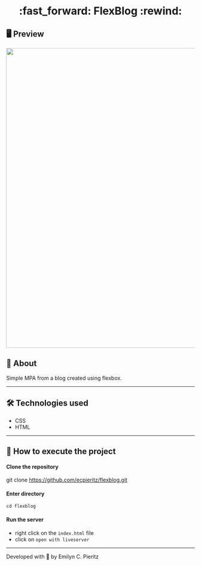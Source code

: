 <h1 align = "center"> :fast_forward: FlexBlog :rewind: </h1>

## 🖥 Preview
<p align = "center">
  <img src = "https://github.com/ecpieritz/f" width = "801">
</p>

## 📖 About
<p>Simple MPA from a blog created using flexbox.</p>

---

## 🛠 Technologies used
- CSS
- HTML

---


## 🚀 How to execute the project
#### Clone the repository
git clone https://github.com/ecpieritz/flexblog.git

#### Enter directory
`cd flexblog`

#### Run the server
- right click on the `index.html` file
- click on `open with liveserver`

---
Developed with 💙 by Emilyn C. Pieritz

